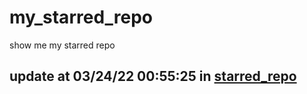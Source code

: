 # my_starred_repo
show me my starred repo

update at 03/24/22 00:55:25 in [starred_repo](./index.html)
---

